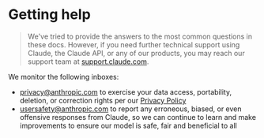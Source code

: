 # Getting help

> We've tried to provide the answers to the most common questions in these docs. However, if you need further technical support using Claude, the Claude API, or any of our products, you may reach our support team at [support.claude.com](https://support.claude.com).

We monitor the following inboxes:

* [privacy@anthropic.com](mailto:privacy@anthropic.com) to exercise your data access, portability, deletion, or correction rights per our [Privacy Policy](https://www.anthropic.com/privacy)
* [usersafety@anthropic.com](mailto:usersafety@anthropic.com) to report any erroneous, biased, or even offensive responses from Claude, so we can continue to learn and make improvements to ensure our model is safe, fair and beneficial to all
